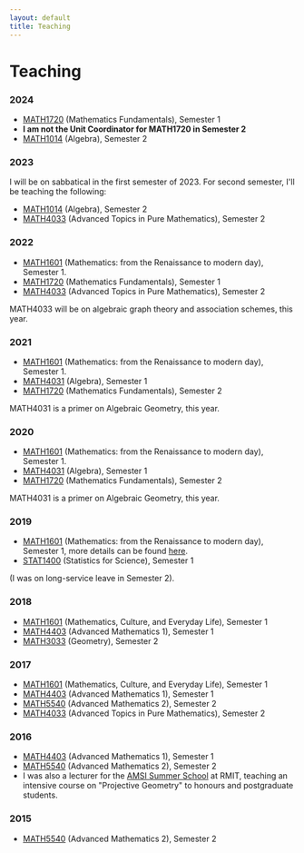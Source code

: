 ```yaml
---
layout: default
title: Teaching
---
```


# Teaching

### 2024

- [MATH1720](http://handbooks.uwa.edu.au/unitdetails?code=MATH1720) (Mathematics Fundamentals), Semester 1
- **I am not the Unit Coordinator for MATH1720 in Semester 2**
- [MATH1014](http://handbooks.uwa.edu.au/unitdetails?code=MATH1014) (Algebra), Semester 2


### 2023 

I will be on sabbatical in the first semester of 2023. For second semester, I'll be teaching the following:

- [MATH1014](http://handbooks.uwa.edu.au/unitdetails?code=MATH1014) (Algebra), Semester 2
- [MATH4033](http://handbooks.uwa.edu.au/unitdetails?code=MATH4033)  (Advanced Topics in Pure Mathematics), Semester 2

### 2022

- [MATH1601](http://handbooks.uwa.edu.au/unitdetails?code=MATH1601) (Mathematics: from the Renaissance to modern day), Semester 1.
- [MATH1720](http://handbooks.uwa.edu.au/unitdetails?code=MATH1720) (Mathematics Fundamentals), Semester 1
- [MATH4033](http://handbooks.uwa.edu.au/unitdetails?code=MATH4033)  (Advanced Topics in Pure Mathematics), Semester 2

MATH4033 will be on algebraic graph theory and association schemes, this year.

### 2021 

- [MATH1601](http://handbooks.uwa.edu.au/unitdetails?code=MATH1601) (Mathematics: from the Renaissance to modern day), Semester 1.
- [MATH4031](http://handbooks.uwa.edu.au/unitdetails?code=MATH4031) (Algebra), Semester 1
- [MATH1720](http://handbooks.uwa.edu.au/unitdetails?code=MATH1720) (Mathematics Fundamentals), Semester 2

MATH4031 is a primer on Algebraic Geometry, this year.

### 2020 

- [MATH1601](http://handbooks.uwa.edu.au/unitdetails?code=MATH1601) (Mathematics: from the Renaissance to modern day), Semester 1.
- [MATH4031](http://handbooks.uwa.edu.au/unitdetails?code=MATH4031) (Algebra), Semester 1
- [MATH1720](http://handbooks.uwa.edu.au/unitdetails?code=MATH1720) (Mathematics Fundamentals), Semester 2

MATH4031 is a primer on Algebraic Geometry, this year.

### 2019 

- [MATH1601](http://handbooks.uwa.edu.au/unitdetails?code=MATH1601) (Mathematics: from the Renaissance to modern day), Semester 1, more details can be found [here](http://school.maths.uwa.edu.au/~bamberg/MATH1601.html).
- [STAT1400](http://handbooks.uwa.edu.au/unitdetails?code=MATH3033) (Statistics for Science), Semester 1

(I was on long-service leave in Semester 2).

### 2018 

- [MATH1601](http://handbooks.uwa.edu.au/unitdetails?code=MATH1601) (Mathematics, Culture, and Everyday Life), Semester 1
- [MATH4403](http://handbooks.uwa.edu.au/unitdetails?code=MATH4403)  (Advanced Mathematics 1), Semester 1
- [MATH3033](http://handbooks.uwa.edu.au/unitdetails?code=MATH5540)  (Geometry), Semester 2

### 2017 

- [MATH1601](http://handbooks.uwa.edu.au/unitdetails?code=MATH1601) (Mathematics, Culture, and Everyday Life), Semester 1
- [MATH4403](http://handbooks.uwa.edu.au/unitdetails?code=MATH4403)  (Advanced Mathematics 1), Semester 1
- [MATH5540](http://handbooks.uwa.edu.au/unitdetails?code=MATH5540)  (Advanced Mathematics 2), Semester 2
- [MATH4033](http://handbooks.uwa.edu.au/unitdetails?code=MATH4033)  (Advanced Topics in Pure Mathematics), Semester 2

### 2016 

- [MATH4403](http://handbooks.uwa.edu.au/unitdetails?code=MATH4403)  (Advanced Mathematics 1), Semester 1
- [MATH5540](http://handbooks.uwa.edu.au/unitdetails?code=MATH5540)  (Advanced Mathematics 2), Semester 2
- I was also a lecturer for the [AMSI Summer School](http://ss.amsi.org.au/tag/summer-school-2016) at RMIT, teaching an intensive course on "Projective Geometry" to honours and postgraduate students.

### 2015

- [MATH5540](http://handbooks.uwa.edu.au/unitdetails?code=MATH5540)  (Advanced Mathematics 2), Semester 2
